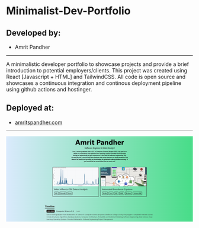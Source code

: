 # Minimalist-Dev-Portfolio
## Developed by:
- Amrit Pandher
---
A minimalistic developer portfolio to showcase projects and provide a brief introduction to potential employers/clients. This project was created using React [Javascript + HTML] and TailwindCSS. All code is open source and showcases a continuous integration and continous deployment pipeline using github actions and hostinger.
## Deployed at:
- [amritspandher.com](https://amritspandher.com/)
---
![portfolio website screenshot](https://github.com/amritspandher/Minimalist-Dev-Portfolio/blob/master/portfolioScreenshot.jpg?raw=true)
